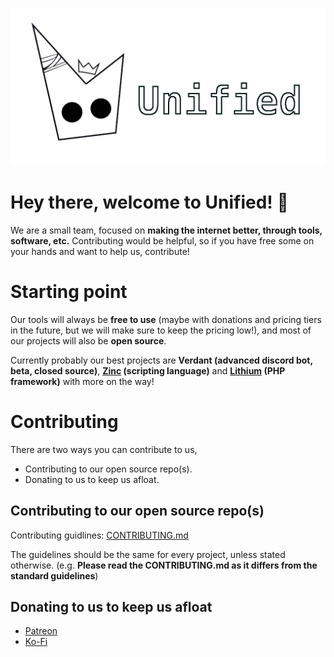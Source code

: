 ![Unified Banner](https://raw.githubusercontent.com/unifiedorg/.github/main/img/logo-banner.png)

# Hey there, welcome to Unified! 👋
We are a small team, focused on **making the internet better, through tools, software, etc.**
Contributing would be helpful, so if you have free some on your hands and want to help us, contribute!

# Starting point
Our tools will always be **free to use** (maybe with donations and pricing tiers in the future, but we will make sure
to keep the pricing low!), and most of our projects will also be **open source**.

Currently probably our best projects are **Verdant (advanced discord bot, beta, closed source)**, **[Zinc](https://unifiedorg.github.io/zinc/) (scripting language)** and **[Lithium](https://github.com/unifiedorg/lithium) (PHP framework)** with more on the way!

# Contributing
There are two ways you can contribute to us,
- Contributing to our open source repo(s).
- Donating to us to keep us afloat.

## Contributing to our open source repo(s)
Contributing guidlines: [CONTRIBUTING.md](https://github.com/unifiedorg/.github/blob/main/CONTRIBUTING.md)

The guidelines should be the same for every project, unless stated otherwise. (e.g. **Please read the CONTRIBUTING.md as it differs from the standard guidelines**)

## Donating to us to keep us afloat
- [Patreon](https://www.patreon.com/unifiedorg)
- [Ko-Fi](https://ko-fi.com/unified)

